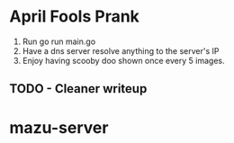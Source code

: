# April Fools Prank

1. Run go run main.go
2. Have a dns server resolve anything to the server's IP
3. Enjoy having scooby doo shown once every 5 images.

## TODO - Cleaner writeup
# mazu-server

